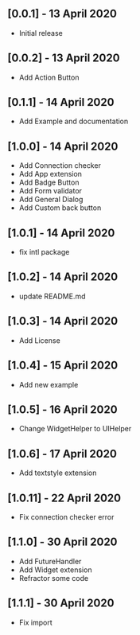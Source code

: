 ## [0.0.1] - 13 April 2020
 - Initial release

## [0.0.2] - 13 April 2020
 - Add Action Button

## [0.1.1] - 14 April 2020
 - Add Example and documentation

## [1.0.0] - 14 April 2020
 - Add Connection checker
 - Add App extension
 - Add Badge Button
 - Add Form validator
 - Add General Dialog
 - Add Custom back button

## [1.0.1] - 14 April 2020
 - fix intl package

## [1.0.2] - 14 April 2020
 - update README.md

## [1.0.3] - 14 April 2020
 - Add License

 ## [1.0.4] - 15 April 2020
 - Add new example

## [1.0.5] - 16 April 2020
 - Change WidgetHelper to UIHelper

## [1.0.6] - 17 April 2020
 - Add textstyle extension

## [1.0.11] - 22 April 2020
 - Fix connection checker error

## [1.1.0] - 30 April 2020
 - Add FutureHandler
 - Add Widget extension
 - Refractor some code


 ## [1.1.1] - 30 April 2020
 - Fix import

